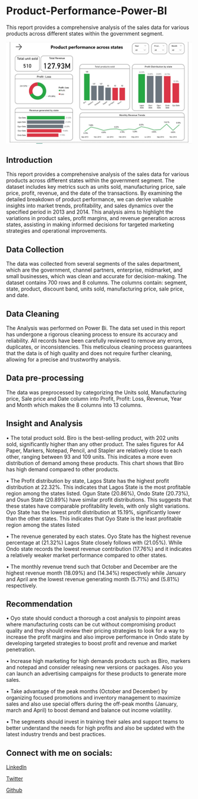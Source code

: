 # Product-Performance-Power-BI
This report provides a comprehensive analysis of the sales data for various products across different states within the government segment. 


![](https://github.com/theolubabs/Product-Performance-Power-BI/blob/main/Product%20Performance%20Across%20States%201.jpg)

## Introduction
This report provides a comprehensive analysis of the sales data for various products across different states within the government segment. The dataset includes key metrics such as units sold, manufacturing price, sale price, profit, revenue, and the date of the transactions. By examining the detailed breakdown of product performance, we can derive valuable insights into market trends, profitability, and sales dynamics over the specified period in 2013 and 2014. This analysis aims to highlight the variations in product sales, profit margins, and revenue generation across states, assisting in making informed decisions for targeted marketing strategies and operational improvements.

## Data Collection
The data was collected from several segments of the sales department, which are the government, channel partners, enterprise, midmarket, and small businesses, which was clean and accurate for decision-making. The dataset contains 700 rows and 8 columns. The columns contain: segment, state, product, discount band, units sold, manufacturing price, sale price, and date.

## Data Cleaning
The Analysis was performed on Power Bi. The data set used in this report has undergone a rigorous cleaning process to ensure its accuracy and reliability. All records have been carefully reviewed to remove any errors, duplicates, or inconsistencies. This meticulous cleaning process guarantees that the data is of high quality and does not require further cleaning, allowing for a precise and trustworthy analysis.

## Data pre-processing
The data was preprocessed by categorizing the Units sold, Manufacturing price, Sale price and Date column into Profit, Profit: Loss, Revenue, Year and Month which makes the 8 columns into 13 columns.

## Insight and Analysis
•	The total product sold. Biro is the best-selling product, with 202 units sold, significantly higher than any other product. The sales figures for A4 Paper, Markers, Notepad, Pencil, and Stapler are relatively close to each other, ranging between 93 and 109 units. This indicates a more even distribution of demand among these products. This chart shows that Biro has high demand compared to other products.

• The Profit distribution by state, Lagos State has the highest profit distribution at 22.32%. This indicates that Lagos State is the most profitable region among the states listed. Ogun State (20.86%), Ondo State (20.73%), and Osun State (20.89%) have similar profit distributions. This suggests that these states have comparable profitability levels, with only slight variations. Oyo State has the lowest profit distribution at 15.19%, significantly lower than the other states. This indicates that Oyo State is the least profitable region among the states listed

•	The revenue generated by each states. Oyo State has the highest revenue percentage at (21.32%) Lagos State closely follows with (21.05%). While Ondo state records the lowest revenue contribution (17.76%) and it indicates a relatively weaker market performance compared to other states.

•	The monthly revenue trend such that October and December are the highest revenue month (18.09%) and (14.34%) respectively while January and April are the lowest revenue generating month (5.71%) and (5.81%) respectively.


## Recommendation 
•	Oyo state should conduct a thorough a cost analysis to pinpoint areas where manufacturing costs can be cut without compromising product quality and they should review their pricing strategies to look for a way to increase the profit margins and also improve performance in Ondo state by developing targeted strategies to boost profit and revenue and market penetration.

•	Increase high marketing for high demands products such as Biro, markers and notepad and consider releasing new versions or packages. Also you can launch an advertising campaigns for these products to generate more sales.

•	Take advantage of the peak months (October and December) by organizing focused promotions and inventory management to maximize sales and also use special offers during the off-peak months (January, march and April) to boost demand and balance out income volatility.

•	The segments should invest in training their sales and support teams to better understand the needs for high profits and also be updated with the latest industry trends and best practices.

## Connect with me on socials:
[Linkedln](https://www.linkedin.com/in/babatunde-oluwatimilehin/)

[Twitter](https://x.com/theolu_babs)

[Github](https://github.com/theolubabs)
